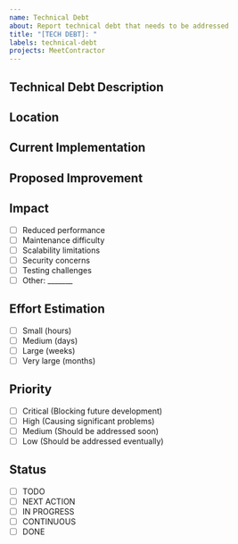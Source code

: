 ```yaml
---
name: Technical Debt
about: Report technical debt that needs to be addressed
title: "[TECH DEBT]: "
labels: technical-debt
projects: MeetContractor
---
```


<!-- This template is for reporting technical debt in the MeetContractor. -->

## Technical Debt Description
<!-- Describe the technical debt or improvement needed -->

## Location
<!-- Where is this technical debt located? (files, modules, components) -->

## Current Implementation
<!-- Brief description of how it's currently implemented -->

## Proposed Improvement
<!-- How should this be improved? -->

## Impact
<!-- What are the negative effects of this technical debt? -->
- [ ] Reduced performance
- [ ] Maintenance difficulty
- [ ] Scalability limitations
- [ ] Security concerns
- [ ] Testing challenges
- [ ] Other: _______

## Effort Estimation
<!-- Rough estimate of the effort required to address this -->
- [ ] Small (hours)
- [ ] Medium (days)
- [ ] Large (weeks)
- [ ] Very large (months)

## Priority
<!-- How important is it to address this technical debt? -->
- [ ] Critical (Blocking future development)
- [ ] High (Causing significant problems)
- [ ] Medium (Should be addressed soon)
- [ ] Low (Should be addressed eventually)

## Status
<!-- Project board status - one will be checked or set by maintainers -->
- [ ] TODO
- [ ] NEXT ACTION
- [ ] IN PROGRESS
- [ ] CONTINUOUS
- [ ] DONE